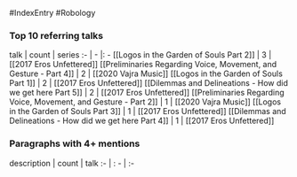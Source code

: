 #IndexEntry #Robology

### Top 10 referring talks
talk | count | series
:- | - |: -
[[Logos in the Garden of Souls Part 2]] | 3 | [[2017 Eros Unfettered]]
[[Preliminaries Regarding Voice, Movement, and Gesture - Part 4]] | 2 | [[2020 Vajra Music]]
[[Logos in the Garden of Souls Part 1]] | 2 | [[2017 Eros Unfettered]]
[[Dilemmas and Delineations - How did we get here Part 5]] | 2 | [[2017 Eros Unfettered]]
[[Preliminaries Regarding Voice, Movement, and Gesture - Part 2]] | 1 | [[2020 Vajra Music]]
[[Logos in the Garden of Souls Part 3]] | 1 | [[2017 Eros Unfettered]]
[[Dilemmas and Delineations - How did we get here Part 4]] | 1 | [[2017 Eros Unfettered]]

### Paragraphs with 4+ mentions
description | count | talk
:- | : - | :-

